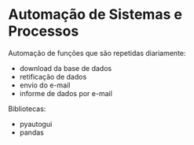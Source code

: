 # Automação de Sistemas e Processos 
Automação de funções que são repetidas diariamente:
- download da base de dados
- retificação de dados
- envio do e-mail 
- informe de dados por e-mail

Bibliotecas:
- pyautogui
- pandas
